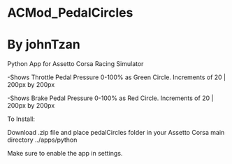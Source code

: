 # ACMod_PedalCircles
# By johnTzan

Python App for Assetto Corsa Racing Simulator

-Shows Throttle Pedal Pressure 0-100% as Green Circle. Increments of 20 | 200px by 200px

-Shows Brake Pedal Pressure 0-100% as Red Circle. Increments of 20 | 200px by 200px

To Install:

Download .zip file and place pedalCircles folder in your Assetto Corsa main directory  ../apps/python

Make sure to enable the app in settings. 
